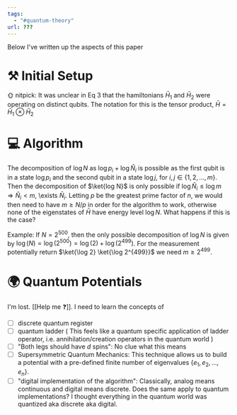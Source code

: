 ```yaml
---
tags:
  - "#quantum-theory"
url: ???
---
```

Below I've written up the aspects of this paper 
# ⚒️ Initial Setup

🌞 nitpick: It was unclear in Eq 3 that the hamiltonians $\bar H_1$ and $\bar H_2$ were operating on distinct qubits. The notation for this is the tensor product, $\bar H = \bar H_1 \otimes \bar H_2$

# 💻 Algorithm

The decomposition of $\log N$ as $\log p_i + \log \hat N_i$ is possible as the first qubit is in a state $\log p_i$ and the second qubit in a state $\log j$, for $i, j \in \{ 1, 2, ... , m \}$. Then the decomposition of $\ket{log N}$ is only possible if $\log \hat N_i \leq \log m \Rightarrow \hat N_i < m$, \exists $\bar N_i$. Letting $p$ be the greatest prime factor of $n$, we would then need to have $m \geq N/p$ in order for the algorithm to work, otherwise none of the eigenstates of $\bar H$ have energy level $\log N$. What happens if this is the case?

Example: If $N = 2^{500}$, then the only possible decomposition of $\log{N}$ is given by $\log(N) = \log(2^{500}) = \log(2) + \log ( 2^{499} )$. For the measurement potentially return $\ket{\log 2} \ket{\log 2^{499}}$ we need $m \geq 2^{499}$.

# 🌍 Quantum Potentials

I'm lost. [[Help me ❓]]. I need to learn the concepts of
- [ ] discrete quantum register
- [ ] quantum ladder ( This feels like a quantum specific application of ladder operator, i.e. annihilation/creation operators in the quantum world )
- [ ] "Both legs should have $d$ spins": No clue what this means
- [ ] Supersymmetric Quantum Mechanics: This technique allows us to build a potential with a pre-defined finite number of eigenvalues $\{ e_1, e_2, \dots , e_n \}$. 
- [ ] "digital implementation of the algorithm": Classically, analog means continuous and digital means discrete. Does the same apply to quantum implementations? I thought everything in the quantum world was quantized aka discrete aka digital.